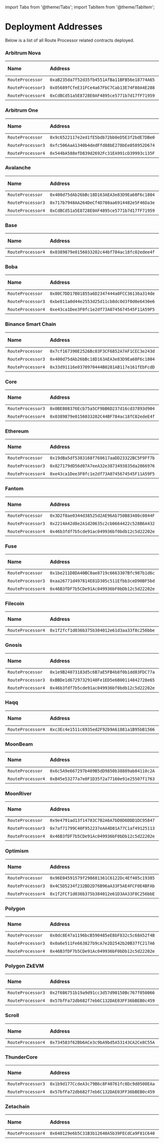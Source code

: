 import Tabs from '@theme/Tabs'; import TabItem from '@theme/TabItem';

# Deployment Addresses

Below is a list of all Route Processor related contracts deployed.

<Tabs>

<TabItem value='nova' label='Arbitrum Nova' default>

### Arbitrum Nova

| Name | Address | Source Code | Explorer |
| :-- | :-- | :-- | :-- |
| `RouteProcessor` | `0xaB235da7f52d35fb4551AfBa11BFB56e18774A65` | [Code](https://github.com/sushiswap/sushiswap/blob/master/protocols/route-processor/contracts/RouteProcessor.sol) | [Link](https://nova.arbiscan.io/address/0xaB235da7f52d35fb4551AfBa11BFB56e18774A65) |
| `RouteProcessor3` | `0x05689fCfeE31FCe4a67FbC7Cab13E74F80A4E288` | [Code](https://github.com/sushiswap/sushiswap/blob/master/protocols/route-processor/contracts/RouteProcessor3.sol) | [Link](https://nova.arbiscan.io/address/0x05689fCfeE31FCe4a67FbC7Cab13E74F80A4E288) |
| `RouteProcessor4` | `0xCdBCd51a5E8728E0AF4895ce5771b7d17fF71959` | [Code](https://github.com/sushiswap/sushiswap/blob/master/protocols/route-processor/contracts/RouteProcessor4.sol) | [Link](https://nova.arbiscan.io/address/0xCdBCd51a5E8728E0AF4895ce5771b7d17fF71959) |

</TabItem>

<TabItem value='arbitrum' label='Arbitrum One' default>

### Arbitrum One

| Name | Address | Source Code | Explorer |
| :-- | :-- | :-- | :-- |
| `RouteProcessor` | `0x9c6522117e2ed1fE5bdb72bb0eD5E3f2bdE7DBe0` | [Code](https://github.com/sushiswap/sushiswap/blob/master/protocols/route-processor/contracts/RouteProcessor.sol) | [Link](https://arbiscan.io/address/0x9c6522117e2ed1fE5bdb72bb0eD5E3f2bdE7DBe0) |
| `RouteProcessor3` | `0xfc506AaA1340b4dedFfd88bE278bEe058952D674` | [Code](https://github.com/sushiswap/sushiswap/blob/master/protocols/route-processor/contracts/RouteProcessor3.sol) | [Link](https://arbiscan.io/address/0xfc506AaA1340b4dedFfd88bE278bEe058952D674) |
| `RouteProcessor4` | `0x544bA588efD839d2692Fc31EA991cD39993c135F` | [Code](https://github.com/sushiswap/sushiswap/blob/master/protocols/route-processor/contracts/RouteProcessor3.sol) | [Link](https://arbiscan.io/address/0x544bA588efD839d2692Fc31EA991cD39993c135F) |

</TabItem>

<TabItem value='avalanche' label='Avalanche' default>

### Avalanche

| Name | Address | Source Code | Explorer |
| :-- | :-- | :-- | :-- |
| `RouteProcessor` | `0x400d75dAb26bBc18D163AEA3e83D9Ea68F6c1804` | [Code](https://github.com/sushiswap/sushiswap/blob/master/protocols/route-processor/contracts/RouteProcessor.sol) | [Link](https://snowtrace.io/address/0x400d75dAb26bBc18D163AEA3e83D9Ea68F6c1804) |
| `RouteProcessor3` | `0x717b7948AA264DeCf4D780aa6914482e5F46Da3e` | [Code](https://github.com/sushiswap/sushiswap/blob/master/protocols/route-processor/contracts/RouteProcessor3.sol) | [Link](https://snowtrace.io/address/0x717b7948AA264DeCf4D780aa6914482e5F46Da3e) |
| `RouteProcessor4` | `0xCdBCd51a5E8728E0AF4895ce5771b7d17fF71959` | [Code](https://github.com/sushiswap/sushiswap/blob/master/protocols/route-processor/contracts/RouteProcessor4.sol) | [Link](https://snowtrace.io/address/0xCdBCd51a5E8728E0AF4895ce5771b7d17fF71959) |

</TabItem>

<TabItem value='base' label='Base' default>

### Base

| Name | Address | Source Code | Explorer |
| :-- | :-- | :-- | :-- |
| `RouteProcessor4` | `0x0389879e0156033202c44bf784ac18fc02edee4f` | [Code](https://github.com/sushiswap/sushiswap/blob/master/protocols/route-processor/contracts/RouteProcessor4.sol) | [Link](https://basescan.org/address/0x0389879e0156033202c44bf784ac18fc02edee4f) |

</TabItem>

<TabItem value='boba' label='Boba' default>

### Boba

| Name | Address | Source Code | Explorer |
| :-- | :-- | :-- | :-- |
| `RouteProcessor` | `0x80C7DD17B01855a6D2347444a0FCC36136a314de` | [Code](https://github.com/sushiswap/sushiswap/blob/master/protocols/route-processor/contracts/RouteProcessor.sol) | [Link](https://bobascan.com/address/0x80C7DD17B01855a6D2347444a0FCC36136a314de) |
| `RouteProcessor3` | `0xbe811a0d44e2553d25d11cb8dc0d3f0d0e6430e6` | [Code](https://github.com/sushiswap/sushiswap/blob/master/protocols/route-processor/contracts/RouteProcessor3.sol) | [Link](https://bobascan.com/address/0xbe811a0d44e2553d25d11cb8dc0d3f0d0e6430e6) |
| `RouteProcessor4` | `0xe43ca1Dee3F0fc1e2df73A0745674545F11A59F5` | [Code](https://github.com/sushiswap/sushiswap/blob/master/protocols/route-processor/contracts/RouteProcessor4.sol) | [Link](https://bobascan.com/address/0xe43ca1Dee3F0fc1e2df73A0745674545F11A59F5) |

</TabItem>

<TabItem value='bsc' label='Bsc' default>

### Binance Smart Chain

| Name | Address | Source Code | Explorer |
| :-- | :-- | :-- | :-- |
| `RouteProcessor` | `0x7cf167390E2526Bc03F3CF6852A7AF1CEC3e243d` | [Code](https://github.com/sushiswap/sushiswap/blob/master/protocols/route-processor/contracts/RouteProcessor.sol) | [Link](https://bscscan.com/address/0x7cf167390E2526Bc03F3CF6852A7AF1CEC3e243d) |
| `RouteProcessor3` | `0x400d75dAb26bBc18D163AEA3e83D9Ea68F6c1804` | [Code](https://github.com/sushiswap/sushiswap/blob/master/protocols/route-processor/contracts/RouteProcessor3.sol) | [Link](https://bscscan.com/address/0x400d75dAb26bBc18D163AEA3e83D9Ea68F6c1804) |
| `RouteProcessor4` | `0x33d91116e0370970444B0281AB117e161fEbFcdD` | [Code](https://github.com/sushiswap/sushiswap/blob/master/protocols/route-processor/contracts/RouteProcessor4.sol) | [Link](https://bscscan.com/address/0x33d91116e0370970444B0281AB117e161fEbFcdD) |

</TabItem>

<TabItem value='core' label='Core' default>

### Core

| Name | Address | Source Code | Explorer |
| :-- | :-- | :-- | :-- |
| `RouteProcessor3` | `0x0BE808376Ecb75a5CF9bB6D237d16cd37893d904` | [Code](https://github.com/sushiswap/sushiswap/blob/master/protocols/route-processor/contracts/RouteProcessor3.sol) | [Link](https://scan.coredao.org/address/0x0BE808376Ecb75a5CF9bB6D237d16cd37893d904) |
| `RouteProcessor4` | `0x0389879e0156033202C44BF784ac18fC02edeE4f` | [Code](https://github.com/sushiswap/sushiswap/blob/master/protocols/route-processor/contracts/RouteProcessor4.sol) | [Link](https://scan.coredao.org/address/0x0389879e0156033202C44BF784ac18fC02edeE4f) |

</TabItem>

<TabItem value='ethereum' label='Ethereum' default>

### Ethereum

| Name | Address | Source Code | Explorer |
| :-- | :-- | :-- | :-- |
| `RouteProcessor` | `0x19dBa5df5383168f760617aaDD23322BC5F9Ff7b` | [Code](https://github.com/sushiswap/sushiswap/blob/master/protocols/route-processor/contracts/RouteProcessor.sol) | [Link](https://etherscan.io/address/0x19dBa5df5383168f760617aaDD23322BC5F9Ff7b) |
| `RouteProcessor3` | `0x827179dD56d07A7eeA32e3873493835da2866976` | [Code](https://github.com/sushiswap/sushiswap/blob/master/protocols/route-processor/contracts/RouteProcessor3.sol) | [Link](https://etherscan.io/address/0x827179dD56d07A7eeA32e3873493835da2866976) |
| `RouteProcessor4` | `0xe43ca1Dee3F0fc1e2df73A0745674545F11A59F5` | [Code](https://github.com/sushiswap/sushiswap/blob/master/protocols/route-processor/contracts/RouteProcessor4.sol) | [Link](https://etherscan.io/address/0xe43ca1Dee3F0fc1e2df73A0745674545F11A59F5) |

</TabItem>

<TabItem value='fantom' label='Fantom' default>

### Fantom

| Name | Address | Source Code | Explorer |
| :-- | :-- | :-- | :-- |
| `RouteProcessor` | `0x3D2f8ae0344d38525d2AE96Ab750B83480c0844F` | [Code](https://github.com/sushiswap/sushiswap/blob/master/protocols/route-processor/contracts/RouteProcessor.sol) | [Link](https://ftmscan.com/address/0x3D2f8ae0344d38525d2AE96Ab750B83480c0844F) |
| `RouteProcessor3` | `0x2214A42d8e2A1d20635c2cb0664422c528B6A432` | [Code](https://github.com/sushiswap/sushiswap/blob/master/protocols/route-processor/contracts/RouteProcessor3.sol) | [Link](https://ftmscan.com/address/0x2214A42d8e2A1d20635c2cb0664422c528B6A432) |
| `RouteProcessor4` | `0x46b3fdf7b5cde91ac049936bf0bdb12c5d22202e` | [Code](https://github.com/sushiswap/sushiswap/blob/master/protocols/route-processor/contracts/RouteProcessor4.sol) | [Link](https://ftmscan.com/address/0x46b3fdf7b5cde91ac049936bf0bdb12c5d22202e) |

</TabItem>

<TabItem value='fuse' label='Fuse' default>

### Fuse

| Name | Address | Source Code | Explorer |
| :-- | :-- | :-- | :-- |
| `RouteProcessor` | `0x1be211D8DA40BC0ae8719c6663307Bfc987b1d6c` | [Code](https://github.com/sushiswap/sushiswap/blob/master/protocols/route-processor/contracts/RouteProcessor.sol) | [Link](https://explorer.fuse.io/address/0x1be211D8DA40BC0ae8719c6663307Bfc987b1d6c) |
| `RouteProcessor3` | `0xaa26771d497814E81D305c511Efbb3ceD90BF5bd` | [Code](https://github.com/sushiswap/sushiswap/blob/master/protocols/route-processor/contracts/RouteProcessor3.sol) | [Link](https://explorer.fuse.io/address/0xaa26771d497814E81D305c511Efbb3ceD90BF5bd) |
| `RouteProcessor4` | `0x46B3fDF7b5CDe91Ac049936bF0bDb12c5d22202e` | [Code](https://github.com/sushiswap/sushiswap/blob/master/protocols/route-processor/contracts/RouteProcessor4.sol) | [Link](https://explorer.fuse.io/address/0x46B3fDF7b5CDe91Ac049936bF0bDb12c5d22202e) |

</TabItem>

<TabItem value='filecoin' label='Filecoin' default>

### Filecoin

| Name | Address | Source Code | Explorer |
| :-- | :-- | :-- | :-- |
| `RouteProcessor4` | `0x1f2fcf1d036b375b384012e61d3aa33f8c256bbe` | [Code](https://github.com/sushiswap/sushiswap/blob/master/protocols/route-processor/contracts/RouteProcessor4.sol) | [Link](https://filfox.info/en/address/0x1f2fcf1d036b375b384012e61d3aa33f8c256bbe?t=3) |

</TabItem>

<TabItem value='gnosis' label='Gnosis' default>

### Gnosis

| Name | Address | Source Code | Explorer |
| :-- | :-- | :-- | :-- |
| `RouteProcessor` | `0x1e9B24073183d5c6B7aE5FB4b8f0b1dd83FDC77a` | [Code](https://github.com/sushiswap/sushiswap/blob/master/protocols/route-processor/contracts/RouteProcessor.sol) | [Link](https://gnosisscan.io/address/0x1e9B24073183d5c6B7aE5FB4b8f0b1dd83FDC77a) |
| `RouteProcessor3` | `0xBBDe1d67297329148Fe1ED5e6B00114842728e65` | [Code](https://github.com/sushiswap/sushiswap/blob/master/protocols/route-processor/contracts/RouteProcessor3.sol) | [Link](https://gnosisscan.io/address/0xBBDe1d67297329148Fe1ED5e6B00114842728e65) |
| `RouteProcessor4` | `0x46b3fdf7b5cde91ac049936bf0bdb12c5d22202e` | [Code](https://github.com/sushiswap/sushiswap/blob/master/protocols/route-processor/contracts/RouteProcessor4.sol) | [Link](https://gnosisscan.io/address/0x46b3fdf7b5cde91ac049936bf0bdb12c5d22202e) |

</TabItem>

<TabItem value='haqq' label='Haqq' default>

### Haqq

| Name | Address | Source Code | Explorer |
| :-- | :-- | :-- | :-- |
| `RouteProcessor4` | `0xc3Ec4e1511c6935ed2F92b9A61881a1B95bB1566` | [Code](https://github.com/sushiswap/sushiswap/blob/master/protocols/route-processor/contracts/RouteProcessor4.sol) | [Link](https://explorer.haqq.network/address/0xc3Ec4e1511c6935ed2F92b9A61881a1B95bB1566) |

</TabItem>


<TabItem value='moonbeam' label='MoonBeam' default>

### MoonBeam

| Name | Address | Source Code | Explorer |
| :-- | :-- | :-- | :-- |
| `RouteProcessor` | `0x6c5A9e667297b409B5dD9850b38889ab84110c2A` | [Code](https://github.com/sushiswap/sushiswap/blob/master/protocols/route-processor/contracts/RouteProcessor.sol) | [Link](https://moonscan.io/address/0x6c5A9e667297b409B5dD9850b38889ab84110c2A) |
| `RouteProcessor4` | `0xB45e53277a7e0F1D35f2a77160e91e25507f1763` | [Code](https://github.com/sushiswap/sushiswap/blob/master/protocols/route-processor/contracts/RouteProcessor4.sol) | [Link](https://moonscan.io/address/0xB45e53277a7e0F1D35f2a77160e91e25507f1763) |

</TabItem>

<TabItem value='moonriver' label='MoonRiver' default>

### MoonRiver

| Name | Address | Source Code | Explorer |
| :-- | :-- | :-- | :-- |
| `RouteProcessor` | `0x9e4791ad13f14783C7B2A6A7bD8D6DDD1DC95847` | [Code](https://github.com/sushiswap/sushiswap/blob/master/protocols/route-processor/contracts/RouteProcessor.sol) | [Link](https://moonriver.moonscan.io/address/0x9e4791ad13f14783C7B2A6A7bD8D6DDD1DC95847) |
| `RouteProcessor3` | `0x7af71799C40F952237eAA4D81A77C1af49125113` | [Code](https://github.com/sushiswap/sushiswap/blob/master/protocols/route-processor/contracts/RouteProcessor3.sol) | [Link](https://moonriver.moonscan.io/address/0x7af71799C40F952237eAA4D81A77C1af49125113) |
| `RouteProcessor4` | `0x46B3fDF7b5CDe91Ac049936bF0bDb12c5d22202e` | [Code](https://github.com/sushiswap/sushiswap/blob/master/protocols/route-processor/contracts/RouteProcessor4.sol) | [Link](https://moonriver.moonscan.io/address/0x46B3fDF7b5CDe91Ac049936bF0bDb12c5d22202e) |

</TabItem>

<TabItem value='optimism' label='Optimism' default>

### Optimism

| Name | Address | Source Code | Explorer |
| :-- | :-- | :-- | :-- |
| `RouteProcessor` | `0x96E04591579f298681361C6122Dc4Ef405c19385` | [Code](https://github.com/sushiswap/sushiswap/blob/master/protocols/route-processor/contracts/RouteProcessor.sol) | [Link](https://optimistic.etherscan.io/address/0x96E04591579f298681361C6122Dc4Ef405c19385) |
| `RouteProcessor3` | `0x4C5D5234f232BD2D76B96aA33F5AE4FCF0E4BFAb` | [Code](https://github.com/sushiswap/sushiswap/blob/master/protocols/route-processor/contracts/RouteProcessor3.sol) | [Link](https://optimistic.etherscan.io/address/0x4C5D5234f232BD2D76B96aA33F5AE4FCF0E4BFAb) |
| `RouteProcessor4` | `0x1f2FCf1d036b375b384012e61D3AA33F8C256bbE` | [Code](https://github.com/sushiswap/sushiswap/blob/master/protocols/route-processor/contracts/RouteProcessor4.sol) | [Link](https://optimistic.etherscan.io/address/0x1f2FCf1d036b375b384012e61D3AA33F8C256bbE) |

</TabItem>

<TabItem value='polygon' label='Polygon' default>

### Polygon

| Name | Address | Source Code | Explorer |
| :-- | :-- | :-- | :-- |
| `RouteProcessor` | `0x0dc8E47a1196bcB590485eE8bF832c5c68A52f4B` | [Code](https://github.com/sushiswap/sushiswap/blob/master/protocols/route-processor/contracts/RouteProcessor.sol) | [Link](https://polygonscan.com/address/0x0dc8E47a1196bcB590485eE8bF832c5c68A52f4B) |
| `RouteProcessor3` | `0x0a6e511Fe663827b9cA7e2D2542b20B37fC217A6` | [Code](https://github.com/sushiswap/sushiswap/blob/master/protocols/route-processor/contracts/RouteProcessor3.sol) | [Link](https://polygonscan.com/address/0x0a6e511Fe663827b9cA7e2D2542b20B37fC217A6) |
| `RouteProcessor4` | `0x46B3fDF7b5CDe91Ac049936bF0bDb12c5d22202e` | [Code](https://github.com/sushiswap/sushiswap/blob/master/protocols/route-processor/contracts/RouteProcessor4.sol) | [Link](https://polygonscan.com/address/0x46B3fDF7b5CDe91Ac049936bF0bDb12c5d22202e) |

</TabItem>

<TabItem value='polygon-zkevm' label='Polygon ZkEVM' default>

### Polygon ZkEVM

| Name | Address | Source Code | Explorer |
| :-- | :-- | :-- | :-- |
| `RouteProcessor3` | `0x2f686751b19a9d91cc3d57d90150Bc767f050066` | [Code](https://github.com/sushiswap/sushiswap/blob/master/protocols/route-processor/contracts/RouteProcessor3.sol) | [Link](https://zkevm.polygonscan.com/address/0x2f686751b19a9d91cc3d57d90150Bc767f050066) |
| `RouteProcessor4` | `0x57bfFa72db682f7eb6C132DAE03FF36bBEB0c459` | [Code](https://github.com/sushiswap/sushiswap/blob/master/protocols/route-processor/contracts/RouteProcessor4.sol) | [Link](https://zkevm.polygonscan.com/address/0x57bfFa72db682f7eb6C132DAE03FF36bBEB0c459) |

</TabItem>

<TabItem value='scroll' label='Scroll' default>

### Scroll

| Name | Address | Source Code | Explorer |
| :-- | :-- | :-- | :-- |
| `RouteProcessor4` | `0x734583f62Bb6ACe3c9bA9bd5A53143CA2Ce8C55A` | [Code](https://github.com/sushiswap/sushiswap/blob/master/protocols/route-processor/contracts/RouteProcessor4.sol) | [Link](https://scrollscan.com/address/0x734583f62bb6ace3c9ba9bd5a53143ca2ce8c55a) |

</TabItem>

<TabItem value='thundercore' label='ThunderCore' default>

### ThunderCore

| Name | Address | Source Code | Explorer |
| :-- | :-- | :-- | :-- |
| `RouteProcessor3` | `0x1b9d177CcdeA3c79B6c8F40761fc8Dc9d0500EAa` | [Code](https://github.com/sushiswap/sushiswap/blob/master/protocols/route-processor/contracts/RouteProcessor3.sol) | [Link](https://viewblock.io/thundercore/address/0x1b9d177ccdea3c79b6c8f40761fc8dc9d0500eaa) |
| `RouteProcessor4` | `0x57bfFa72db682f7eb6C132DAE03FF36bBEB0c459` | [Code](https://github.com/sushiswap/sushiswap/blob/master/protocols/route-processor/contracts/RouteProcessor4.sol) | [Link](https://viewblock.io/thundercore/address/0x57bfFa72db682f7eb6C132DAE03FF36bBEB0c459) |

</TabItem>

<TabItem value='zetachain' label='Zetachain' default>

### Zetachain

| Name | Address | Source Code | Explorer |
| :-- | :-- | :-- | :-- |
| `RouteProcessor4` | `0x640129e6b5C31B3b12640A5b39FECdCa9F81C640` | [Code](https://github.com/sushiswap/sushiswap/blob/master/protocols/route-processor/contracts/RouteProcessor4.sol) | [Link](https://explorer.zetachain.com/address/0x640129e6b5C31B3b12640A5b39FECdCa9F81C640) |

</TabItem>

</Tabs>
